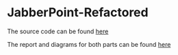 # JabberPoint-Refactored

The source code can be found [here](src)

The report and diagrams for both parts can be found [here](docs)

